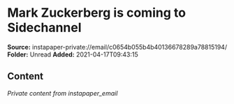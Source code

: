 # Mark Zuckerberg is coming to Sidechannel

**Source:** instapaper-private://email/c0654b055b4b40136678289a78815194/
**Folder:** Unread
**Added:** 2021-04-17T09:43:15




## Content
*Private content from instapaper_email*
